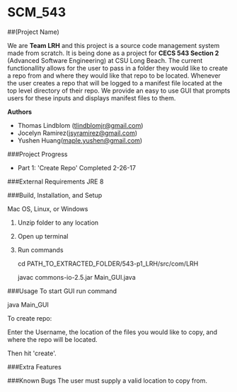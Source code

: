 # SCM_543

##(Project Name)

We are **Team LRH** and this project is a source code management system made from scratch. It is being done as a project for **CECS 543 Section 2** (Advanced Software Engineering) at CSU Long Beach. The current functionallity allows for the user to pass in a folder they would like to create a repo from and where they would like that repo to be located. Whenever the user creates a repo that will be logged to a manifest file located at the top level directory of their repo. We provide an easy to use GUI that prompts users for these inputs and displays manifest files to them.

**Authors**
- Thomas Lindblom (tlindblomjr@gmail.com)
- Jocelyn Ramirez(jsyramirez@gmail.com)
- Yushen Huang(maple.yushen@gmail.com)

###Project Progress
- Part 1: 'Create Repo' Completed 2-26-17

###External Requirements
JRE 8

###Build, Installation, and Setup

Mac OS, Linux, or Windows

1. Unzip folder to any location

2. Open up terminal 

3. Run commands

   cd PATH_TO_EXTRACTED_FOLDER/543-p1_LRH/src/com/LRH
   
   javac commons-io-2.5.jar Main_GUI.java


###Usage
To start GUI run command

java Main_GUI

To create repo:

Enter the Username, the location of the files you would like to copy, and where the repo will be located.

Then hit 'create'.

###Extra Features

###Known Bugs
The user must supply a valid location to copy from.

